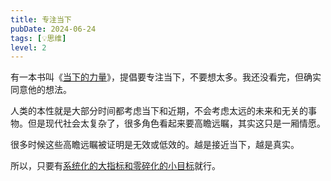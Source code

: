 ```yaml
---
title: 专注当下
pubDate: 2024-06-24
tags: [💡思维]
level: 2
---
```


有一本书叫《[当下的力量]》，提倡要专注当下，不要想太多。我还没看完，但确实同意他的想法。

人类的本性就是大部分时间都考虑当下和近期，不会考虑太远的未来和无关的事物。但是现代社会太复杂了，很多角色看起来要高瞻远瞩，其实这只是一厢情愿。

很多时候这些高瞻远瞩被证明是无效或低效的。越是接近当下，越是真实。

所以，只要有[系统化的大指标和零碎化的小目标](/xyy/20240624b)就行。

[当下的力量]: https://book.douban.com/subject/26815948/
